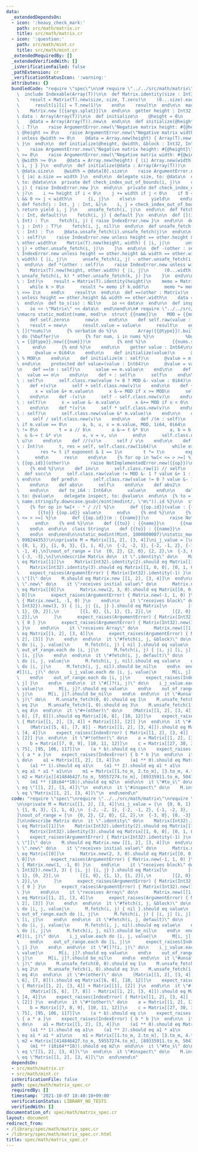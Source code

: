 ```yaml
---
data:
  _extendedDependsOn:
  - icon: ':heavy_check_mark:'
    path: src/math/matrix.cr
    title: src/math/matrix.cr
  - icon: ':question:'
    path: src/math/mint.cr
    title: src/math/mint.cr
  _extendedRequiredBy: []
  _extendedVerifiedWith: []
  _isVerificationFailed: false
  _pathExtension: cr
  _verificationStatusIcon: ':warning:'
  attributes: {}
  bundledCode: "require \"spec\"\n\n# require \"../../src/math/matrix\"\nclass Matrix(T)\n\
    \  include Indexable(Array(T))\n\n  def Matrix.identity(size : Int32) : self\n\
    \    result = Matrix(T).new(size, size, T.zero)\n    (0...size).each do |i|\n\
    \      result[i][i] = T.new(1)\n    end\n    result\n  end\n\n  macro [](*args)\n\
    \    Matrix.new [{{args.splat}}]\n  end\n\n  getter height : Int32, width : Int32,\
    \ data : Array(Array(T))\n\n  def initialize\n    @height = 0\n    @width = 0\n\
    \    @data = Array(Array(T)).new\n  end\n\n  def initialize(@height, @width, value\
    \ : T)\n    raise ArgumentError.new(\"Negative matrix height: #{@height}\") unless\
    \ @height >= 0\n    raise ArgumentError.new(\"Negative matrix width: #{@width}\"\
    ) unless @width >= 0\n    @data = Array.new(height) { Array(T).new(width, value)\
    \ }\n  end\n\n  def initialize(@height, @width, &block : Int32, Int32 -> T)\n\
    \    raise ArgumentError.new(\"Negative matrix height: #{@height}\") unless @height\
    \ >= 0\n    raise ArgumentError.new(\"Negative matrix width: #{@width}\") unless\
    \ @width >= 0\n    @data = Array.new(height) { |i| Array.new(width) { |j| yield\
    \ i, j } }\n  end\n\n  def initialize(@data : Array(Array(T)))\n    @height =\
    \ @data.size\n    @width = @data[0].size\n    raise ArgumentError.new unless @data.all?\
    \ { |a| a.size == width }\n  end\n\n  delegate size, to: @data\n  delegate unsafe_fetch,\
    \ to: @data\n\n  private def check_index_out_of_bounds(i, j)\n    check_index_out_of_bounds(i,\
    \ j) { raise IndexError.new }\n  end\n\n  private def check_index_out_of_bounds(i,\
    \ j)\n    i += height if i < 0\n    j += width if j < 0\n    if 0 <= i < height\
    \ && 0 <= j < width\n      {i, j}\n    else\n      yield\n    end\n  end\n\n \
    \ def fetch(i : Int, j : Int, &)\n    i, j = check_index_out_of_bounds(i, j) {\
    \ return yield i, j }\n    unsafe_fetch(i, j)\n  end\n\n  def fetch(i : Int, j\
    \ : Int, default)\n    fetch(i, j) { default }\n  end\n\n  def [](i : Int, j :\
    \ Int) : T\n    fetch(i, j) { raise IndexError.new }\n  end\n\n  def []?(i : Int,\
    \ j : Int) : T?\n    fetch(i, j, nil)\n  end\n\n  def unsafe_fetch(i : Int, j\
    \ : Int) : T\n    @data.unsafe_fetch(i).unsafe_fetch(j)\n  end\n\n  def +(other\
    \ : self)\n    raise IndexError.new unless height == other.height && width ==\
    \ other.width\n    Matrix(T).new(height, width) { |i, j|\n      unsafe_fetch(i,\
    \ j) + other.unsafe_fetch(i, j)\n    }\n  end\n\n  def -(other : self)\n    raise\
    \ IndexError.new unless height == other.height && width == other.width\n    Matrix(T).new(height,\
    \ width) { |i, j|\n      unsafe_fetch(i, j) - other.unsafe_fetch(i, j)\n    }\n\
    \  end\n\n  def *(other : self)\n    raise IndexError.new unless width == other.height\n\
    \    Matrix(T).new(height, other.width) { |i, j|\n      (0...width).sum { |k|\
    \ unsafe_fetch(i, k) * other.unsafe_fetch(k, j) }\n    }\n  end\n\n  def **(k\
    \ : Int)\n    result = Matrix(T).identity(height)\n    memo = Matrix.new(data)\n\
    \    while k > 0\n      result *= memo if k.odd?\n      memo *= memo\n      k\
    \ >>= 1\n    end\n    result\n  end\n\n  def ==(other : Matrix)\n    return false\
    \ unless height == other.height && width == other.width\n    data == other.data\n\
    \  end\n\n  def to_s(io) : Nil\n    io << data\n  end\n\n  def inspect(io) : Nil\n\
    \    io << \"Matrix\" << data\n  end\nend\n\n# require \"../../src/math/mint\"\
    \nmacro static_modint(name, mod)\n  struct {{name}}\n    MOD = {{mod}}i64\n\n\
    \    def self.zero\n      new\n    end\n\n    def self.raw(value : Int64)\n  \
    \    result = new\n      result.value = value\n      result\n    end\n\n    macro\
    \ [](*nums)\n      {% verbatim do %}\n        Array({{@type}}).build({{nums.size}})\
    \ do |%buffer|\n          {% for num, i in nums %}\n            %buffer[{{i}}]\
    \ = {{@type}}.new({{num}})\n          {% end %}\n          {{nums.size}}\n   \
    \     end\n      {% end %}\n    end\n\n    getter value : Int64\n\n    def initialize\n\
    \      @value = 0i64\n    end\n\n    def initialize(value)\n      @value = value.to_i64\
    \ % MOD\n    end\n\n    def initialize(m : self)\n      @value = m.value\n   \
    \ end\n\n    protected def value=(value : Int64)\n      @value = value\n    end\n\
    \n    def ==(m : self)\n      value == m.value\n    end\n\n    def ==(m)\n   \
    \   value == m\n    end\n\n    def + : self\n      self\n    end\n\n    def -\
    \ : self\n      self.class.raw(value != 0 ? MOD &- value : 0i64)\n    end\n\n\
    \    def +(v)\n      self + self.class.new(v)\n    end\n\n    def +(m : self)\n\
    \      x = value &+ m.value\n      x &-= MOD if x >= MOD\n      self.class.raw(x)\n\
    \    end\n\n    def -(v)\n      self - self.class.new(v)\n    end\n\n    def -(m\
    \ : self)\n      x = value &- m.value\n      x &+= MOD if x < 0\n      self.class.raw(x)\n\
    \    end\n\n    def *(v)\n      self * self.class.new(v)\n    end\n\n    def *(m\
    \ : self)\n      self.class.new(value &* m.value)\n    end\n\n    def /(v)\n \
    \     self / self.class.new(v)\n    end\n\n    def /(m : self)\n      raise DivisionByZeroError.new\
    \ if m.value == 0\n      a, b, u, v = m.value, MOD, 1i64, 0i64\n      while b\
    \ != 0\n        t = a // b\n        a &-= t &* b\n        a, b = b, a\n      \
    \  u &-= t &* v\n        u, v = v, u\n      end\n      self.class.new(value &*\
    \ u)\n    end\n\n    def //(v)\n      self / v\n    end\n\n    def **(exponent\
    \ : Int)\n      t, res = self, self.class.raw(1i64)\n      while exponent > 0\n\
    \        res *= t if exponent & 1 == 1\n        t *= t\n        exponent >>= 1\n\
    \      end\n      res\n    end\n\n    {% for op in %w[< <= > >=] %}\n      def\
    \ {{op.id}}(other)\n        raise NotImplementedError.new({{op}})\n      end\n\
    \    {% end %}\n\n    def inv\n      self.class.raw(1) // self\n    end\n\n  \
    \  def succ\n      self.class.raw(value != MOD &- 1 ? value &+ 1 : 0i64)\n   \
    \ end\n\n    def pred\n      self.class.raw(value != 0 ? value &- 1 : MOD &- 1)\n\
    \    end\n\n    def abs\n      self\n    end\n\n    def abs2\n      self * self\n\
    \    end\n\n    def to_i64 : Int64\n      value\n    end\n\n    delegate to_s,\
    \ to: @value\n    delegate inspect, to: @value\n  end\n\n  {% to = (\"to_\" +\
    \ name.stringify.downcase.gsub(/mint|modint/, \"m\")).id %}\n\n  struct Int\n\
    \    {% for op in %w[+ - * / //] %}\n      def {{op.id}}(value : {{name}})\n \
    \       {{to}} {{op.id}} value\n      end\n    {% end %}\n\n    {% for op in %w[<\
    \ <= > >=] %}\n      def {{op.id}}(m : {{name}})\n        raise NotImplementedError.new({{op}})\n\
    \      end\n    {% end %}\n\n    def {{to}} : {{name}}\n      {{name}}.new(self)\n\
    \    end\n  end\n\n  class String\n    def {{to}} : {{name}}\n      {{name}}.new(self)\n\
    \    end\n  end\nend\n\nstatic_modint(Mint, 1000000007)\nstatic_modint(Mint2,\
    \ 998244353)\n\nprivate M = Matrix[[1, 2], [3, 4]]\ni_j_value = [\n  {0, 0, 1},\
    \ {0, 1, 2}, {1, 0, 3}, {1, 1, 4},\n  {-2, -2, 1}, {-2, -1, 2}, {-1, -2, 3}, {-1,\
    \ -1, 4},\n]\nout_of_range = [\n  {0, 2}, {2, 0}, {2, 2},\n  {-3, 0}, {0, -3},\
    \ {-3, -3},\n]\n\ndescribe Matrix do\n  it \".identity\" do\n    Matrix(Int32).identity(1).should\
    \ eq Matrix[[1]]\n    Matrix(Int32).identity(2).should eq Matrix[[1, 0], [0, 1]]\n\
    \    Matrix(Int32).identity(3).should eq Matrix[[1, 0, 0], [0, 1, 0], [0, 0, 1]]\n\
    \    expect_raises(ArgumentError) { Matrix(Int32).identity(-1) }\n  end\n\n  it\
    \ \"[]\" do\n    M.should eq Matrix.new [[1, 2], [3, 4]]\n  end\n\n  describe\
    \ \".new\" do\n    it \"receives initial value\" do\n      Matrix.new(1, 1, 0).should\
    \ eq Matrix[[0]]\n      Matrix.new(2, 3, 0).should eq Matrix[[0, 0, 0], [0, 0,\
    \ 0]]\n      expect_raises(ArgumentError) { Matrix.new(-1, 1, 0) }\n      expect_raises(ArgumentError)\
    \ { Matrix.new(1, -1, 0) }\n    end\n\n    it \"receives block\" do\n      Matrix({Int32,\
    \ Int32}).new(3, 3) { |i, j| {i, j} }.should eq Matrix[\n        [{0, 0}, {0,\
    \ 1}, {0, 2}],\n        [{1, 0}, {1, 1}, {1, 2}],\n        [{2, 0}, {2, 1}, {2,\
    \ 2}],\n      ]\n      expect_raises(ArgumentError) { Matrix(Int32).new(-1, 1)\
    \ { 0 } }\n      expect_raises(ArgumentError) { Matrix(Int32).new(1, -1) { 0 }\
    \ }\n    end\n\n    it \"receives Array\" do\n      Matrix.new([[1, 2], [3, 4]]).should\
    \ eq Matrix[[1, 2], [3, 4]]\n      expect_raises(ArgumentError) { Matrix.new [[1,\
    \ 2], [3]] }\n    end\n  end\n\n  it \"#fetch(i, j, &block)\" do\n    i_j_value.each\
    \ do |i, j, value|\n      M.fetch(i, j) { nil }.should eq value\n    end\n   \
    \ out_of_range.each do |i, j|\n      M.fetch(i, j) { |i, j| [i, j] }.should eq\
    \ [i, j]\n    end\n  end\n\n  it \"#fetch(i, j, default)\" do\n    i_j_value.each\
    \ do |i, j, value|\n      M.fetch(i, j, nil).should eq value\n    end\n    out_of_range.each\
    \ do |i, j|\n      M.fetch(i, j, nil).should be_nil\n    end\n  end\n\n  it \"\
    #[](i, j)\" do\n    i_j_value.each do |i, j, value|\n      M[i, j].should eq value\n\
    \    end\n    out_of_range.each do |i, j|\n      expect_raises(IndexError) { M[i,\
    \ j] }\n    end\n  end\n\n  it \"#[]?(i, j)\" do\n    i_j_value.each do |i, j,\
    \ value|\n      M[i, j]?.should eq value\n    end\n    out_of_range.each do |i,\
    \ j|\n      M[i, j]?.should be_nil\n    end\n  end\n\n  it \"#unsafe_fetch(i,\
    \ j)\" do\n    M.unsafe_fetch(0, 0).should eq 1\n    M.unsafe_fetch(0, 1).should\
    \ eq 2\n    M.unsafe_fetch(1, 0).should eq 3\n    M.unsafe_fetch(1, 1).should\
    \ eq 4\n  end\n\n  it \"#+(other)\" do\n    (Matrix[[1, 2], [3, 4]] + Matrix[[5,\
    \ 6], [7, 8]]).should eq Matrix[[6, 8], [10, 12]]\n    expect_raises(IndexError)\
    \ { Matrix[[1, 2], [3, 4]] + Matrix[[1], [2]] }\n  end\n\n  it \"#-(other)\" do\n\
    \    (Matrix[[5, 6], [7, 8]] - Matrix[[1, 2], [3, 4]]).should eq Matrix[[4, 4],\
    \ [4, 4]]\n    expect_raises(IndexError) { Matrix[[1, 2], [3, 4]] - Matrix[[1],\
    \ [2]] }\n  end\n\n  it \"#*(other)\" do\n    a = Matrix[[1, 2], [3, 4], [5, 6]]\n\
    \    b = Matrix[[7, 8, 9], [10, 11, 12]]\n    c = Matrix[[27, 30, 33], [61, 68,\
    \ 75], [95, 106, 117]]\n    (a * b).should eq c\n    expect_raises(IndexError)\
    \ { a * a }\n    expect_raises(IndexError) { b * b }\n  end\n\n  it \"#**(k)\"\
    \ do\n    a1 = Matrix[[1, 2], [3, 4]]\n    (a1 ** 0).should eq Matrix(Int32).identity(2)\n\
    \    (a1 ** 1).should eq a1\n    (a1 ** 2).should eq a1 * a1\n    (a1 ** 3).should\
    \ eq a1 * a1 * a1\n\n    m1 = Matrix[[1.to_m, 2.to_m], [3.to_m, 4.to_m]]\n   \
    \ m2 = Matrix[[414846427.to_m, 59557274.to_m], [89335911.to_m, 504182338.to_m]]\n\
    \    (m1 ** (10i64**18)).should eq m2\n  end\n\n  it \"#to_s\" do\n    M.to_s.should\
    \ eq \"[[1, 2], [3, 4]]\"\n  end\n\n  it \"#inspect\" do\n    M.inspect.should\
    \ eq \"Matrix[[1, 2], [3, 4]]\"\n  end\nend\n"
  code: "require \"spec\"\nrequire \"../../src/math/matrix\"\nrequire \"../../src/math/mint\"\
    \n\nprivate M = Matrix[[1, 2], [3, 4]]\ni_j_value = [\n  {0, 0, 1}, {0, 1, 2},\
    \ {1, 0, 3}, {1, 1, 4},\n  {-2, -2, 1}, {-2, -1, 2}, {-1, -2, 3}, {-1, -1, 4},\n\
    ]\nout_of_range = [\n  {0, 2}, {2, 0}, {2, 2},\n  {-3, 0}, {0, -3}, {-3, -3},\n\
    ]\n\ndescribe Matrix do\n  it \".identity\" do\n    Matrix(Int32).identity(1).should\
    \ eq Matrix[[1]]\n    Matrix(Int32).identity(2).should eq Matrix[[1, 0], [0, 1]]\n\
    \    Matrix(Int32).identity(3).should eq Matrix[[1, 0, 0], [0, 1, 0], [0, 0, 1]]\n\
    \    expect_raises(ArgumentError) { Matrix(Int32).identity(-1) }\n  end\n\n  it\
    \ \"[]\" do\n    M.should eq Matrix.new [[1, 2], [3, 4]]\n  end\n\n  describe\
    \ \".new\" do\n    it \"receives initial value\" do\n      Matrix.new(1, 1, 0).should\
    \ eq Matrix[[0]]\n      Matrix.new(2, 3, 0).should eq Matrix[[0, 0, 0], [0, 0,\
    \ 0]]\n      expect_raises(ArgumentError) { Matrix.new(-1, 1, 0) }\n      expect_raises(ArgumentError)\
    \ { Matrix.new(1, -1, 0) }\n    end\n\n    it \"receives block\" do\n      Matrix({Int32,\
    \ Int32}).new(3, 3) { |i, j| {i, j} }.should eq Matrix[\n        [{0, 0}, {0,\
    \ 1}, {0, 2}],\n        [{1, 0}, {1, 1}, {1, 2}],\n        [{2, 0}, {2, 1}, {2,\
    \ 2}],\n      ]\n      expect_raises(ArgumentError) { Matrix(Int32).new(-1, 1)\
    \ { 0 } }\n      expect_raises(ArgumentError) { Matrix(Int32).new(1, -1) { 0 }\
    \ }\n    end\n\n    it \"receives Array\" do\n      Matrix.new([[1, 2], [3, 4]]).should\
    \ eq Matrix[[1, 2], [3, 4]]\n      expect_raises(ArgumentError) { Matrix.new [[1,\
    \ 2], [3]] }\n    end\n  end\n\n  it \"#fetch(i, j, &block)\" do\n    i_j_value.each\
    \ do |i, j, value|\n      M.fetch(i, j) { nil }.should eq value\n    end\n   \
    \ out_of_range.each do |i, j|\n      M.fetch(i, j) { |i, j| [i, j] }.should eq\
    \ [i, j]\n    end\n  end\n\n  it \"#fetch(i, j, default)\" do\n    i_j_value.each\
    \ do |i, j, value|\n      M.fetch(i, j, nil).should eq value\n    end\n    out_of_range.each\
    \ do |i, j|\n      M.fetch(i, j, nil).should be_nil\n    end\n  end\n\n  it \"\
    #[](i, j)\" do\n    i_j_value.each do |i, j, value|\n      M[i, j].should eq value\n\
    \    end\n    out_of_range.each do |i, j|\n      expect_raises(IndexError) { M[i,\
    \ j] }\n    end\n  end\n\n  it \"#[]?(i, j)\" do\n    i_j_value.each do |i, j,\
    \ value|\n      M[i, j]?.should eq value\n    end\n    out_of_range.each do |i,\
    \ j|\n      M[i, j]?.should be_nil\n    end\n  end\n\n  it \"#unsafe_fetch(i,\
    \ j)\" do\n    M.unsafe_fetch(0, 0).should eq 1\n    M.unsafe_fetch(0, 1).should\
    \ eq 2\n    M.unsafe_fetch(1, 0).should eq 3\n    M.unsafe_fetch(1, 1).should\
    \ eq 4\n  end\n\n  it \"#+(other)\" do\n    (Matrix[[1, 2], [3, 4]] + Matrix[[5,\
    \ 6], [7, 8]]).should eq Matrix[[6, 8], [10, 12]]\n    expect_raises(IndexError)\
    \ { Matrix[[1, 2], [3, 4]] + Matrix[[1], [2]] }\n  end\n\n  it \"#-(other)\" do\n\
    \    (Matrix[[5, 6], [7, 8]] - Matrix[[1, 2], [3, 4]]).should eq Matrix[[4, 4],\
    \ [4, 4]]\n    expect_raises(IndexError) { Matrix[[1, 2], [3, 4]] - Matrix[[1],\
    \ [2]] }\n  end\n\n  it \"#*(other)\" do\n    a = Matrix[[1, 2], [3, 4], [5, 6]]\n\
    \    b = Matrix[[7, 8, 9], [10, 11, 12]]\n    c = Matrix[[27, 30, 33], [61, 68,\
    \ 75], [95, 106, 117]]\n    (a * b).should eq c\n    expect_raises(IndexError)\
    \ { a * a }\n    expect_raises(IndexError) { b * b }\n  end\n\n  it \"#**(k)\"\
    \ do\n    a1 = Matrix[[1, 2], [3, 4]]\n    (a1 ** 0).should eq Matrix(Int32).identity(2)\n\
    \    (a1 ** 1).should eq a1\n    (a1 ** 2).should eq a1 * a1\n    (a1 ** 3).should\
    \ eq a1 * a1 * a1\n\n    m1 = Matrix[[1.to_m, 2.to_m], [3.to_m, 4.to_m]]\n   \
    \ m2 = Matrix[[414846427.to_m, 59557274.to_m], [89335911.to_m, 504182338.to_m]]\n\
    \    (m1 ** (10i64**18)).should eq m2\n  end\n\n  it \"#to_s\" do\n    M.to_s.should\
    \ eq \"[[1, 2], [3, 4]]\"\n  end\n\n  it \"#inspect\" do\n    M.inspect.should\
    \ eq \"Matrix[[1, 2], [3, 4]]\"\n  end\nend\n"
  dependsOn:
  - src/math/matrix.cr
  - src/math/mint.cr
  isVerificationFile: false
  path: spec/math/matrix_spec.cr
  requiredBy: []
  timestamp: '2021-10-07 18:40:18+09:00'
  verificationStatus: LIBRARY_NO_TESTS
  verifiedWith: []
documentation_of: spec/math/matrix_spec.cr
layout: document
redirect_from:
- /library/spec/math/matrix_spec.cr
- /library/spec/math/matrix_spec.cr.html
title: spec/math/matrix_spec.cr
---
```

